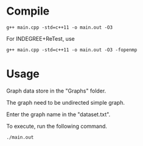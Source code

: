 # Compile

```
g++ main.cpp -std=c++11 -o main.out -O3
```
For INDEGREE+ReTest, use
```
g++ main.cpp -std=c++11 -o main.out -O3 -fopenmp
```

# Usage
Graph data store in the "Graphs" folder. 

The graph need to be undirected simple graph. 

Enter the graph name in the "dataset.txt". 

To execute, run the following command. 

```
./main.out
```
